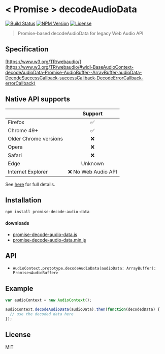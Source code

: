 # < Promise > decodeAudioData
[![Build Status](https://img.shields.io/travis/mohayonao/promise-decode-audio-data.svg?style=flat-square)](https://travis-ci.org/mohayonao/promise-decode-audio-data)
[![NPM Version](https://img.shields.io/npm/v/promise-decode-audio-data.svg?style=flat-square)](https://www.npmjs.org/package/node-pico)
[![License](https://img.shields.io/badge/license-MIT-brightgreen.svg?style=flat-square)](https://mohayonao.mit-license.org/)

> Promise-based decodeAudioData for legacy Web Audio API

## Specification

[https://www.w3.org/TR/webaudio/](https://www.w3.org/TR/webaudio/#widl-BaseAudioContext-decodeAudioData-Promise-AudioBuffer--ArrayBuffer-audioData-DecodeSuccessCallback-successCallback-DecodeErrorCallback-errorCallback)

## Native API supports
|                       | Support              |
| --------------------- |:--------------------:|
| Firefox               | :white_check_mark:   |
| Chrome 49+            | :white_check_mark:   |
| Older Chrome versions | :x:                  |
| Opera                 | :x:                  |
| Safari                | :x:                  |
| Edge                  | Unknown              |
| Internet Explorer     | :x: No Web Audio API |

See [here](https://developer.mozilla.org/en-US/docs/Web/API/AudioContext/decodeAudioData#compat-desktop) for full details.

## Installation

```
npm install promise-decode-audio-data
```

#### downloads

- [promise-decode-audio-data.js](https://raw.githubusercontent.com/mohayonao/promise-decode-audio-data/master/build/promise-decode-audio-data.js)
- [promise-decode-audio-data.min.js](https://raw.githubusercontent.com/mohayonao/promise-decode-audio-data/master/build/promise-decode-audio-data.min.js)

## API
- `AudioContext.prototype.decodeAudioData(audioData: ArrayBuffer): Promise<AudioBuffer>`

## Example
```javascript
var audioContext = new AudioContext();

audioContext.decodeAudioData(audioData).then(function(decodedData) {
  // use the decoded data here
});
```

## License

MIT
